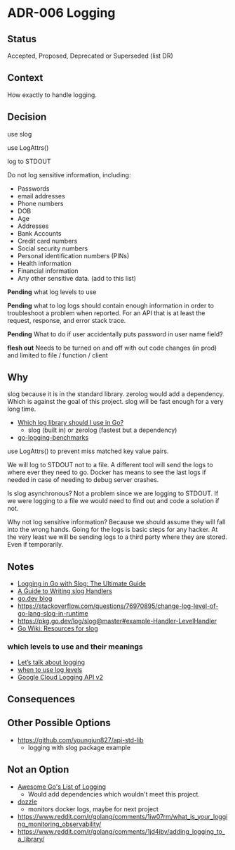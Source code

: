 # ADR-006 Logging

## Status

Accepted, Proposed, Deprecated or Superseded (list DR)

## Context

How exactly to handle logging.

## Decision

use slog

use LogAttrs()

log to STDOUT

Do not log sensitive information, including:
- Passwords
- email addresses
- Phone numbers
- DOB
- Age
- Addresses
- Bank Accounts
- Credit card numbers
- Social security numbers
- Personal identification numbers (PINs)
- Health information
- Financial information
- Any other sensitive data. (add to this list)

**Pending** what log levels to use

**Pending** what to log
logs should contain enough information in order to troubleshoot a problem when reported. For an API that is at least the request, response, and error stack trace.

**Pending** What to do if user accidentally puts password in user name field?

**flesh out**
Needs to be turned on and off with out code changes (in prod) and limited to file /  function / client



## Why

slog because it is in the standard library. zerolog would add a dependency. 
Which is against the goal of this project. slog will be fast enough for a very
long time.
- [Which log library should I use in Go?](https://www.bytesizego.com/blog/which-log-library-go)
  - slog (built in) or zerolog (fastest but a dependency)
- [go-logging-benchmarks ](https://github.com/betterstack-community/go-logging-benchmarks)

use LogAttrs() to prevent miss matched key value pairs.

We will log to STDOUT not to a file. A different tool will send the logs to where
ever they need to go. Docker has means to see the last logs if needed in case of
needing to debug server crashes.

Is slog asynchronous? Not a problem since we are logging to STDOUT. If we were
logging to a file we would need to find out and code a solution if not.

Why not log sensitive information? Because we should assume they will fall into
the wrong hands. Going for the logs is basic steps for any hacker. At the very
least we will be sending logs to a third party where they
are stored. Even if temporarily.

## Notes

- [Logging in Go with Slog: The Ultimate Guide](https://betterstack.com/community/guides/logging/logging-in-go/)
- [A Guide to Writing slog Handlers](https://github.com/golang/example/blob/master/slog-handler-guide/README.md)
- [go.dev blog](https://go.dev/blog/slog)
- https://stackoverflow.com/questions/76970895/change-log-level-of-go-lang-slog-in-runtime
- https://pkg.go.dev/log/slog@master#example-Handler-LevelHandler
- [Go Wiki: Resources for slog](https://go.dev/wiki/Resources-for-slog)

### which levels to use and their meanings

- [Let’s talk about logging](https://dave.cheney.net/2015/11/05/lets-talk-about-logging)
- [when to use log levels](https://www.reddit.com/r/golang/comments/1ctaz7n/when_to_use_slog_levels/)
- [Google Cloud Logging API v2](https://cloud.google.com/logging/docs/reference/v2/rest/v2/LogEntry)


## Consequences


## Other Possible Options

- https://github.com/youngjun827/api-std-lib
  - logging with slog package example

## Not an Option
- [Awesome Go's List of Logging](https://github.com/avelino/awesome-go?tab=readme-ov-file#logging)
  - Would add dependencies which wouldn't meet this project.
- [dozzle](https://github.com/amir20/dozzle)
  - monitors docker logs, maybe for next project
- https://www.reddit.com/r/golang/comments/1iw07rm/what_is_your_logging_monitoring_observability/
- https://www.reddit.com/r/golang/comments/1jd4ibv/adding_logging_to_a_library/
